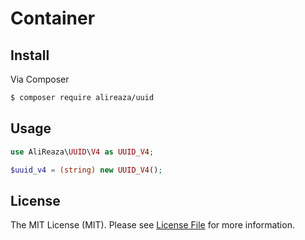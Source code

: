 # Container


## Install

Via Composer
```bash
$ composer require alireaza/uuid
```


## Usage

```php
use AliReaza\UUID\V4 as UUID_V4;

$uuid_v4 = (string) new UUID_V4();
```


## License

The MIT License (MIT). Please see [License File](LICENSE) for more information.